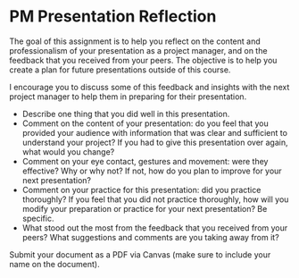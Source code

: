 # PM Presentation Reflection

The goal of this assignment is to help you reflect on the content and professionalism of your presentation as a project manager, and on the feedback that you received from your peers. The objective is to help you create a plan for future presentations outside of this course.

I encourage you to discuss some of this feedback and insights with the next project manager to help them in preparing for their presentation.

*    Describe one thing that you did well in this presentation.
*    Comment on the content of your presentation: do you feel that you provided your audience with information that was clear and sufficient to understand your project? If you had to give this presentation over again, what would you change?
*    Comment on your eye contact, gestures and movement: were they effective? Why or why not? If not, how do you plan to improve for your next presentation?
*    Comment on your practice for this presentation: did you practice thoroughly? If you feel that you did not practice thoroughly, how will you modify your preparation or practice for your next presentation? Be specific.
*    What stood out the most from the feedback that you received from your peers? What suggestions and comments are you taking away from it?

Submit your document as a PDF via Canvas (make sure to include your name on the document).
